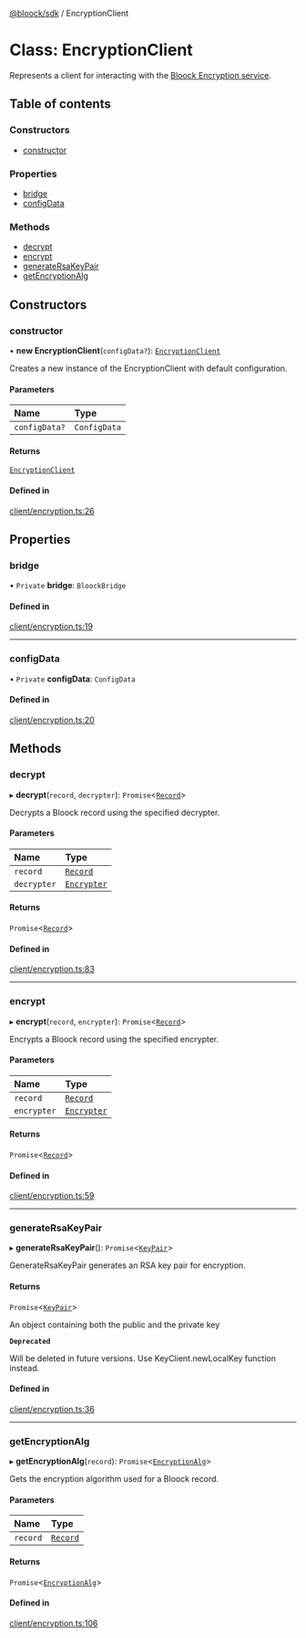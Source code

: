 [@bloock/sdk](../index.md) / EncryptionClient

# Class: EncryptionClient

Represents a client for interacting with the [Bloock Encryption service](https://dashboard.bloock.com/login).

## Table of contents

### Constructors

- [constructor](EncryptionClient.md#constructor)

### Properties

- [bridge](EncryptionClient.md#bridge)
- [configData](EncryptionClient.md#configdata)

### Methods

- [decrypt](EncryptionClient.md#decrypt)
- [encrypt](EncryptionClient.md#encrypt)
- [generateRsaKeyPair](EncryptionClient.md#generatersakeypair)
- [getEncryptionAlg](EncryptionClient.md#getencryptionalg)

## Constructors

### constructor

• **new EncryptionClient**(`configData?`): [`EncryptionClient`](EncryptionClient.md)

Creates a new instance of the EncryptionClient with default configuration.

#### Parameters

| Name | Type |
| :------ | :------ |
| `configData?` | `ConfigData` |

#### Returns

[`EncryptionClient`](EncryptionClient.md)

#### Defined in

[client/encryption.ts:26](https://github.com/bloock/bloock-sdk/blob/34885a1/languages/js/src/client/encryption.ts#L26)

## Properties

### bridge

• `Private` **bridge**: `BloockBridge`

#### Defined in

[client/encryption.ts:19](https://github.com/bloock/bloock-sdk/blob/34885a1/languages/js/src/client/encryption.ts#L19)

___

### configData

• `Private` **configData**: `ConfigData`

#### Defined in

[client/encryption.ts:20](https://github.com/bloock/bloock-sdk/blob/34885a1/languages/js/src/client/encryption.ts#L20)

## Methods

### decrypt

▸ **decrypt**(`record`, `decrypter`): `Promise`\<[`Record`](Record.md)\>

Decrypts a Bloock record using the specified decrypter.

#### Parameters

| Name | Type |
| :------ | :------ |
| `record` | [`Record`](Record.md) |
| `decrypter` | [`Encrypter`](Encrypter.md) |

#### Returns

`Promise`\<[`Record`](Record.md)\>

#### Defined in

[client/encryption.ts:83](https://github.com/bloock/bloock-sdk/blob/34885a1/languages/js/src/client/encryption.ts#L83)

___

### encrypt

▸ **encrypt**(`record`, `encrypter`): `Promise`\<[`Record`](Record.md)\>

Encrypts a Bloock record using the specified encrypter.

#### Parameters

| Name | Type |
| :------ | :------ |
| `record` | [`Record`](Record.md) |
| `encrypter` | [`Encrypter`](Encrypter.md) |

#### Returns

`Promise`\<[`Record`](Record.md)\>

#### Defined in

[client/encryption.ts:59](https://github.com/bloock/bloock-sdk/blob/34885a1/languages/js/src/client/encryption.ts#L59)

___

### generateRsaKeyPair

▸ **generateRsaKeyPair**(): `Promise`\<[`KeyPair`](KeyPair.md)\>

GenerateRsaKeyPair generates an RSA key pair for encryption.

#### Returns

`Promise`\<[`KeyPair`](KeyPair.md)\>

An object containing both the public and the private key

**`Deprecated`**

Will be deleted in future versions. Use KeyClient.newLocalKey function instead.

#### Defined in

[client/encryption.ts:36](https://github.com/bloock/bloock-sdk/blob/34885a1/languages/js/src/client/encryption.ts#L36)

___

### getEncryptionAlg

▸ **getEncryptionAlg**(`record`): `Promise`\<[`EncryptionAlg`](../enums/EncryptionAlg-1.md)\>

Gets the encryption algorithm used for a Bloock record.

#### Parameters

| Name | Type |
| :------ | :------ |
| `record` | [`Record`](Record.md) |

#### Returns

`Promise`\<[`EncryptionAlg`](../enums/EncryptionAlg-1.md)\>

#### Defined in

[client/encryption.ts:106](https://github.com/bloock/bloock-sdk/blob/34885a1/languages/js/src/client/encryption.ts#L106)
